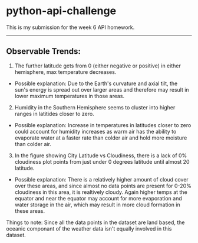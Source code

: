 # python-api-challenge

This is my submission for the week 6 API homework.
_________________________________________________

## Observable Trends:
1. The further latitude gets from 0 (either negative or positive) in either hemisphere, max temperature decreases.
- Possible explanation: Due to the Earth's curvature and axial tilt, the sun's energy is spread out over larger areas and therefore may result in lower maximum temperatures in those areas.
2. Humidity in the Southern Hemisphere seems to cluster into higher ranges in latitides closer to zero. 
- Possible explanation: Increase in temperatures in latitudes closer to zero could account for humidity increases as warm air has the ability to evaporate water at a faster rate than colder air and hold more moisture than colder air.
3. In the figure showing City Latitude vs Cloudiness, there is a lack of 0% cloudiness plot points from just under 0 degrees latitude until almost 20 latitude.
- Possible explanation: There is a relatively higher amount of cloud cover over these areas, and since almost no data points are present for 0-20% cloudiness in this area, it is realtively cloudy. Again higher temps at the equator and near the equator may account for more evaporation and water storage in the air, which may result in more cloud formation in these areas.

Things to note: Since all the data points in the dataset are land based, the oceanic componant of the weather data isn't equally involved in this dataset.